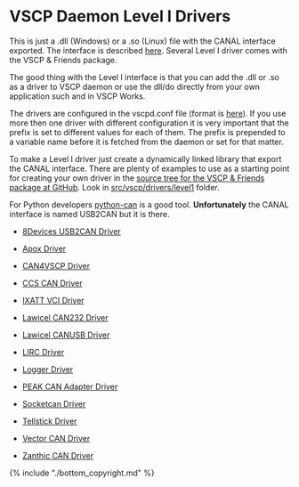 # VSCP Daemon Level I Drivers

This is just a .dll (Windows) or a .so (Linux) file with the CANAL interface exported. The interface is described [here](./canal_interface_specification.md). Several Level I driver comes with the VSCP & Friends package.

The good thing with the Level I interface is that you can add the .dll or .so as a driver to VSCP daemon or use the dll/do directly from your own application such and in VSCP Works. 

The drivers are configured in the vscpd.conf file (format is [here](http://www.vscp.org/docs/vscpd/doku.php?id=configuring_the_vscp_daemon)). If you use more then one driver with different configuration it is very important that the prefix is set to different values for each of them. The prefix is prepended to a variable name before it is fetched from the daemon or set for that matter.

To make a Level I driver just create a dynamically linked library that export the CANAL interface. There are plenty of examples to use as a starting point for creating your own driver in the [source tree for the VSCP & Friends package at GitHub](https://github.com/grodansparadis/vscp_software). Look in  [src/vscp/drivers/level1](https://github.com/grodansparadis/vscp_software/tree/master/src/vscp/drivers/level1) folder.

For Python developers [python-can](http://python-can.readthedocs.io/en/latest/index.html) is a good tool. __Unfortunately__ the CANAL interface is named USB2CAN but it is there.


*  [8Devices USB2CAN Driver](http://www.vscp.org/docs/vscpd/doku.php?id=level1_driver_usb2can)

*  [Apox Driver](http://www.vscp.org/docs/vscpd/doku.php?id=level1_driver_apox)

*  [CAN4VSCP Driver](http://www.vscp.org/docs/vscpd/doku.php?id=level1_driver_can4vscp)

*  [CCS CAN Driver](http://www.vscp.org/docs/vscpd/doku.php?id=level1_driver_ccs)

*  [IXATT VCI Driver](http://www.vscp.org/docs/vscpd/doku.php?id=level1_driver_ixxat)

*  [Lawicel CAN232 Driver](http://www.vscp.org/docs/vscpd/doku.php?id=level1_driver_can232)

*  [Lawicel CANUSB Driver](http://www.vscp.org/docs/vscpd/doku.php?id=level1_driver_canusb)

*  [LIRC Driver](http://www.vscp.org/docs/vscpd/doku.php?id=level1_driver_lirc)

*  [Logger Driver](http://www.vscp.org/docs/vscpd/doku.php?id=level1_driver_logger)

*  [PEAK CAN Adapter Driver](http://www.vscp.org/docs/vscpd/doku.php?id=level1_driver_peak)

*  [Socketcan Driver](http://www.vscp.org/docs/vscpd/doku.php?id=level1_driver_socketcan)

*  [Tellstick Driver](http://www.vscp.org/docs/vscpd/doku.php?id=level1_driver_tellstick)

*  [Vector CAN Driver](http://www.vscp.org/docs/vscpd/doku.php?id=level1_driver_vector)

*  [Zanthic CAN Driver](http://www.vscp.org/docs/vscpd/doku.php?id=level1_driver_zanthic)
 
{% include "./bottom_copyright.md" %}
